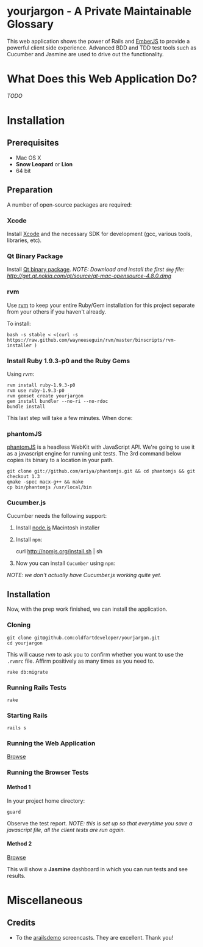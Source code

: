 # yourjargon - A Private Maintainable Glossary

This web application shows the power of Rails and [EmberJS](http://emberjs.com) to provide a powerful client side
experience.  Advanced BDD and TDD test tools such as Cucumber and Jasmine are used to drive out the functionality.

# What Does this Web Application Do?

*TODO*

# Installation

## Prerequisites

 * Mac OS X
 * **Snow Leopard** or **Lion**
 * 64 bit

## Preparation

A number of open-source packages are required:

### Xcode

Install [Xcode](http://developer.apple.com/technologies/mac/) and the necessary SDK for development (gcc,
various tools, libraries, etc).

### Qt Binary Package

Install [Qt binary package](http://qt.nokia.com/downloads/qt-for-open-source-cpp-development-on-mac-os-x). *NOTE: Download and install the first `dmg` file: http://get.qt.nokia.com/qt/source/qt-mac-opensource-4.8.0.dmg*

### rvm

Use [rvm](http://beginrescueend.com/) to keep your entire Ruby/Gem installation for this project separate from your others if you haven't already.

To install:

    bash -s stable < <(curl -s https://raw.github.com/wayneeseguin/rvm/master/binscripts/rvm-installer )

### Install Ruby 1.9.3-p0 and the Ruby Gems

Using *rvm*:

    rvm install ruby-1.9.3-p0
    rvm use ruby-1.9.3-p0
    rvm gemset create yourjargon
    gem install bundler --no-ri --no-rdoc
    bundle install

This last step will take a few minutes.  When done:

### phantomJS

[phantomJS](http://code.google.com/p/phantomjs/) is a headless WebKit with JavaScript API.  We're going to use it as
a javascript engine for running unit tests.  The 3rd command below copies its binary to a location in your path.

    git clone git://github.com/ariya/phantomjs.git && cd phantomjs && git checkout 1.3
    qmake -spec macx-g++ && make
    cp bin/phantomjs /usr/local/bin

### Cucumber.js

Cucumber needs the following support:

1.  Install [node.js](http://www.nodejs.org/#download) Macintosh installer
1.  Install `npm`:

    curl http://npmjs.org/install.sh | sh

1.  Now you can install ```Cucumber``` using ```npm```:

*NOTE: we don't actually have Cucumber.js working quite yet.*

## Installation

Now, with the prep work finished, we can install the application.

### Cloning

    git clone git@github.com:oldfartdeveloper/yourjargon.git
    cd yourjargon

This will cause *rvm* to ask you to confirm whether you want to use the `.rvmrc` file.  Affirm positively as many times as you need to.

    rake db:migrate

### Running Rails Tests

    rake

### Starting Rails

    rails s

### Running the Web Application

[Browse](http://localhost:3000/)

### Running the Browser Tests

#### Method 1

In your project home directory:

    guard

Observe the test report. *NOTE: this is set up so that everytime you save a javascript file,
all the client tests are run again.*

#### Method 2

[Browse](http://localhost:3000/jasmine)

This will show a **Jasmine** dashboard in which you can run tests and see results.

# Miscellaneous

## Credits

* To the [arailsdemo](http://www.arailsdemo.com/) screencasts.  They are excellent.  Thank you!
